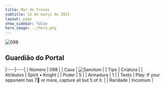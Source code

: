```yaml
---
title: Mar de Trevas
subtitle: 12 de março de 2021
layout: page
show_sidebar: false
hero_image: ../hero.png
---
```


![098](https://cdn.keyforgegame.com/media/card_front/pt/496_098_MJV7XGGFVMQC_pt.png)

## Guardião do Portal

|----|----|
| Número | 098 |
| Casa | ![Sanctum](https://archonarcana.com/images/thumb/c/c7/Sanctum.png/22px-Sanctum.png "Santuário") |
| Tipo | Criatura |
| Atributos | Spirit • Knight |
| Poder | 5 |
| Armadura | 1 |
| Texto | Play: If your opponent has 7 or more, capture all but 5 of it. |
| Raridade | Incomum |
